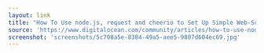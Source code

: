 ```yaml
---
layout: link
title: "How To Use node.js, request and cheerio to Set Up Simple Web-Scraping | DigitalOcean"
source: 'https://www.digitalocean.com/community/articles/how-to-use-node-js-request-and-cheerio-to-set-up-simple-web-scraping'
screenshot: 'screenshots/5c708a5e-8384-49a5-aee5-9807d604ec69.jpg'
---
```


